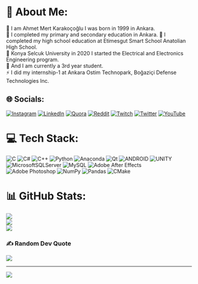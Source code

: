 # 💫 About Me:
🌱 I am Ahmet Mert Karakoçoğlu I was born in 1999 in Ankara.<br>🔭 I completed my primary and secondary education in Ankara. 💬 I completed my high school education at Etimesgut Smart School Anatolian High School.<br> 👯 Konya Selcuk University in 2020 I started the Electrical and Electronics Engineering program.<br>🤝 And I am currently a 3rd year student.<br>⚡ I did my internship-1 at Ankara Ostim Technopark, Boğaziçi Defense Technologies Inc.<br>


## 🌐 Socials:
[![Instagram](https://img.shields.io/badge/Instagram-%23E4405F.svg?logo=Instagram&logoColor=white)](https://instagram.com/ahmeedovic) [![LinkedIn](https://img.shields.io/badge/LinkedIn-%230077B5.svg?logo=linkedin&logoColor=white)](https://linkedin.com/in/ahmedovic) [![Quora](https://img.shields.io/badge/Quora-%23B92B27.svg?logo=Quora&logoColor=white)](https://quora.com/profile/Ahmet-Mert-15) [![Reddit](https://img.shields.io/badge/Reddit-%23FF4500.svg?logo=Reddit&logoColor=white)](https://reddit.com/user/ahmeedovic) [![Twitch](https://img.shields.io/badge/Twitch-%239146FF.svg?logo=Twitch&logoColor=white)](https://twitch.tv/cwahmet) [![Twitter](https://img.shields.io/badge/Twitter-%231DA1F2.svg?logo=Twitter&logoColor=white)](https://twitter.com/ahmeedovic) [![YouTube](https://img.shields.io/badge/YouTube-%23FF0000.svg?logo=YouTube&logoColor=white)](https://youtube.com/@UCAJx2EBOyJkIuCs1CeKZKgA) 

# 💻 Tech Stack:
![C](https://img.shields.io/badge/c-%2300599C.svg?style=for-the-badge&logo=c&logoColor=white) ![C#](https://img.shields.io/badge/c%23-%23239120.svg?style=for-the-badge&logo=c-sharp&logoColor=white) ![C++](https://img.shields.io/badge/c++-%2300599C.svg?style=for-the-badge&logo=c%2B%2B&logoColor=white) ![Python](https://img.shields.io/badge/python-3670A0?style=for-the-badge&logo=python&logoColor=ffdd54) ![Anaconda](https://img.shields.io/badge/Anaconda-%2344A833.svg?style=for-the-badge&logo=anaconda&logoColor=white) ![Qt](https://img.shields.io/badge/Qt-%23217346.svg?style=for-the-badge&logo=Qt&logoColor=white) ![ANDROID](https://img.shields.io/badge/android-%2320232a.svg?style=for-the-badge&logo=android&logoColor=%a4c639) ![UNITY](https://img.shields.io/badge/Unity-%2320232a.svg?style=for-the-badge&logo=unity&logoColor=white) ![MicrosoftSQLServer](https://img.shields.io/badge/Microsoft%20SQL%20Sever-CC2927?style=for-the-badge&logo=microsoft%20sql%20server&logoColor=white) ![MySQL](https://img.shields.io/badge/mysql-%2300f.svg?style=for-the-badge&logo=mysql&logoColor=white) ![Adobe After Effects](https://img.shields.io/badge/Adobe%20After%20Effects-9999FF.svg?style=for-the-badge&logo=Adobe%20After%20Effects&logoColor=white) ![Adobe Photoshop](https://img.shields.io/badge/adobephotoshop-%2331A8FF.svg?style=for-the-badge&logo=adobephotoshop&logoColor=white) ![NumPy](https://img.shields.io/badge/numpy-%23013243.svg?style=for-the-badge&logo=numpy&logoColor=white) ![Pandas](https://img.shields.io/badge/pandas-%23150458.svg?style=for-the-badge&logo=pandas&logoColor=white) ![CMake](https://img.shields.io/badge/CMake-%23008FBA.svg?style=for-the-badge&logo=cmake&logoColor=white)
# 📊 GitHub Stats:
![](https://github-readme-stats.vercel.app/api?username=cwahmet06&theme=city_light&hide_border=false&include_all_commits=false&count_private=false)<br/>
![](https://github-readme-streak-stats.herokuapp.com/?user=cwahmet06&theme=city_light&hide_border=false)<br/>
![](https://github-readme-stats.vercel.app/api/top-langs/?username=cwahmet06&theme=city_light&hide_border=false&include_all_commits=false&count_private=false&layout=compact)

### ✍️ Random Dev Quote
![](https://quotes-github-readme.vercel.app/api?type=horizontal&theme=radical)

---
[![](https://visitcount.itsvg.in/api?id=cwahmet06&icon=0&color=0)](https://visitcount.itsvg.in)

<!-- Proudly created with GPRM ( https://gprm.itsvg.in ) -->
